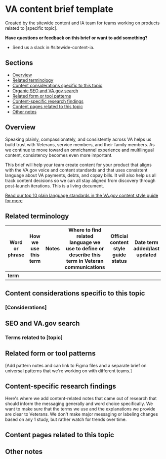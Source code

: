 # VA content brief template

Created by the sitewide content and IA team for teams working on products related to [specific topic].

**Have questions or feedback on this brief or want to add something?**
- Send us a slack in #sitewide-content-ia.

## Sections

- [Overview](#overview)
- [Related terminology](#related-terminology)
- [Content considerations specific to this topic](#content-considerations-specific-to-this-topic)
- [Organic SEO and VA.gov search](#organic-seo-and-va.gov-search)
- [Related form or tool patterns](#related-form-or-tool-patterns) 
- [Content-specific research findings](#content-specific-research-findings)
- [Content pages related to this topic](#content-pages-related-to-this-topic)
- [Other notes](#other-notes)

## Overview

Speaking plainly, compassionately, and consistently across VA helps us build trust with Veterans, service members, and their family members. As we continue to move toward an omnichannel experience and multilingual content, consistency becomes even more important.  

This brief will help your team create content for your product that aligns with the VA.gov voice and content standards and that uses consistent language about VA payments, debts, and copay bills. It will also help us all track content decisions so we can all stay aligned from discovery through post-launch iterations. This is a living document. 

[Read our top 10 plain language standards in the VA.gov content style guide for more](https://design.va.gov/content-style-guide/content-principles/plain-language)

## Related terminology

| Word or phrase | How we use this term | Notes | Where to find related language we use to define or describe this term in Veteran communications | Official content style guide status | Date term added/last updated |
| -------------- | --------------- | --------------- | --------------- | --------------- | --------------- |
| **term** |  |  |  |  |  |


## Content considerations specific to this topic

### [Considerations]

## SEO and VA.gov search

### Terms related to [topic]

## Related form or tool patterns 

[Add pattern notes and can link to Figma files and a separate brief on universal patterns that we're working on with different teams.]

## Content-specific research findings

Here's where we add content-related notes that came out of research that should inform the messaging generally and word choice specifically. We want to make sure that the terms we use and the explanations we provide are clear to Veterans. We don't make major messaging or labeling changes based on any 1 study, but rather watch for trends over time.

## Content pages related to this topic  
  
## Other notes
